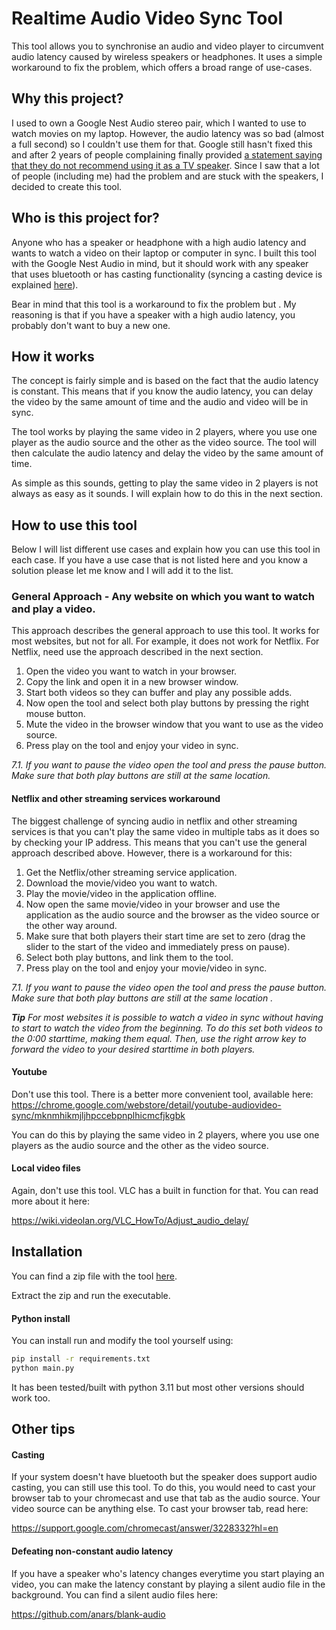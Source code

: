 # Realtime Audio Video Sync Tool
This tool allows you to synchronise an audio and video player to circumvent audio latency caused by wireless speakers or headphones. It uses a simple workaround to fix the problem, which offers a broad range of use-cases.


## Why this project?
I used to own a Google Nest Audio stereo pair, which I wanted to use to watch movies on my laptop. However, the audio latency was so bad (almost a full second) so I couldn't use them for that. Google still hasn't fixed this and after 2 years of people complaining finally provided [a statement saying that they do not recommend using it as a TV speaker](https://www.googlenestcommunity.com/t5/Speakers-and-Displays/Terrible-delay-with-2-nest-audio-pair-with-tv/m-p/86157/highlight/true). Since I saw that a lot of people (including me) had the problem and are stuck with the speakers, I decided to create this tool.

## Who is this project for?
Anyone who has a speaker or headphone with a high audio latency and wants to watch a video on their laptop or computer in sync. I built this tool with the Google Nest Audio in mind, but it should work with any speaker that uses bluetooth or has casting functionality (syncing a casting device is explained [here](https://github.com/ArchimedesFTW/Realtime-Audio-Video-Sync-Tool#casting)).

Bear in mind that this tool is a workaround to fix the problem but  . My reasoning is that if you have a speaker with a high audio latency, you probably don't want to buy a new one.


## How it works
The concept is fairly simple and is based on the fact that the audio latency is constant. This means that if you know the audio latency, you can delay the video by the same amount of time and the audio and video will be in sync.

The tool works by playing the same video in 2 players, where you use one player as the audio source and the other as the video source. The tool will then calculate the audio latency and delay the video by the same amount of time.

As simple as this sounds, getting to play the same video in 2 players is not always as easy as it sounds. I will explain how to do this in the next section.


## How to use this tool 

Below I will list different use cases and explain how you can use this tool in each case. If you have a use case that is not listed here and you know a solution please let me know and I will add it to the list.

### General Approach - Any website on which you want to watch and play a video.
This approach describes the general approach to use this tool. It works for most websites, but not for all. For example, it does not work for Netflix. For Netflix, need use the approach described in the next section.

1. Open the video you want to watch in your browser.
2. Copy the link and open it in a new browser window.
3. Start both videos so they can buffer and play any possible adds.
4. Now open the tool and select both play buttons by pressing the right mouse button.
5. Mute the video in the browser window that you want to use as the video source.
6. Press play on the tool and enjoy your video in sync.

_7.1. If you want to pause the video open the tool and press the pause button. Make sure that both play buttons are still at the same location._

#### Netflix and other streaming services workaround
The biggest challenge of syncing audio in netflix and other streaming services is that you can't play the same video in multiple tabs as it does so by checking your IP address. This means that you can't use the general approach described above. However, there is a workaround for this:

1. Get the Netflix/other streaming service application. 
2. Download the movie/video you want to watch.
3. Play the movie/video in the application offline.
4. Now open the same movie/video in your browser and use the application as the audio source and the browser as the video source or the other way around.
5. Make sure that both players their start time are set to zero (drag the slider to the start of the video and immediately press on pause).
6. Select both play buttons, and link them to the tool.
7. Press play on the tool and enjoy your movie/video in sync.

_7.1. If you want to pause the video open the tool and press the pause button. Make sure that both play buttons are still at the same location ._


_**Tip** For most websites it is possible to watch a video in sync without having to start to watch the video from the beginning. To do this set both videos to the 0:00 starttime, making them equal. Then, use the right arrow key to forward the video to your desired starttime in both players._


#### Youtube
Don't use this tool. There is a better more convenient tool, available here:
https://chrome.google.com/webstore/detail/youtube-audiovideo-sync/mknmhikmjljhpccebpnplhicmcfjkgbk 

You can do this by playing the same video in 2 players, where you use one players as the audio source and the other as the video source.


#### Local video files
Again, don't use this tool. VLC has a built in function for that. You can read more about it here:

https://wiki.videolan.org/VLC_HowTo/Adjust_audio_delay/ 


## Installation
You can find a zip file with the tool [here](https://github.com/ArchimedesFTW/Realtime-Audio-Video-Sync-Tool/releases).

Extract the zip and run the executable.


#### Python install

You can install run and modify the tool yourself using:
```bash
pip install -r requirements.txt
python main.py
```

It has been tested/built with python 3.11 but most other versions should work too.

## Other tips

#### Casting
If your system doesn't have bluetooth but the speaker does support audio casting, you can still use this tool. To do this, you would need to cast your browser tab to your chromecast and use that tab as the audio source. Your video source can be anything else. To cast your browser tab, read here:

https://support.google.com/chromecast/answer/3228332?hl=en 

#### Defeating non-constant audio latency
If you have a speaker who's latency changes everytime you start playing an video, you can make the latency constant by playing a silent audio file in the background. You can find a silent audio files here:

https://github.com/anars/blank-audio 
